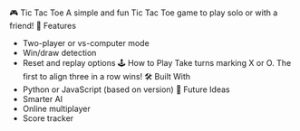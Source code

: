 🎮 Tic Tac Toe
A simple and fun Tic Tac Toe game to play solo or with a friend!
🔹 Features
- Two-player or vs-computer mode
- Win/draw detection
- Reset and replay options
🕹️ How to Play
Take turns marking X or O. The first to align three in a row wins!
🛠 Built With
- Python or JavaScript (based on version)
📌 Future Ideas
- Smarter AI
- Online multiplayer
- Score tracker
